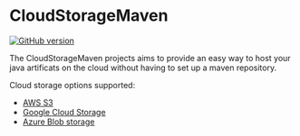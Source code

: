 # CloudStorageMaven
[![GitHub version](https://d25lcipzij17d.cloudfront.net/badge.svg?id=gh&type=6&v=1.2&x2=0)](http://badge.fury.io/gh/boennemann%2Fbadges)


The CloudStorageMaven projects aims to provide an easy way to host your java artificats on the cloud without having to set up a maven repository.

Cloud storage options supported:

* [AWS S3](https://github.com/gkatzioura/CloudStorageMaven/tree/master/S3StorageWagon)
* [Google Cloud Storage](https://github.com/gkatzioura/CloudStorageMaven/tree/master/GoogleStorageWagon)
* [Azure Blob storage](https://github.com/gkatzioura/CloudStorageMaven/tree/master/AzureStorageWagon)

